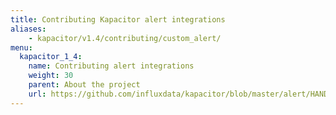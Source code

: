 ```yaml
---
title: Contributing Kapacitor alert integrations
aliases:
    - kapacitor/v1.4/contributing/custom_alert/
menu:
  kapacitor_1_4:
    name: Contributing alert integrations
    weight: 30
    parent: About the project
    url: https://github.com/influxdata/kapacitor/blob/master/alert/HANDLERS.md
---
```

